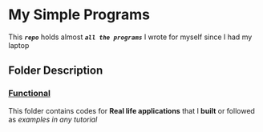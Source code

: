 # My Simple Programs
This _**`repo`**_ holds almost _**`all the programs`**_ I wrote for myself since I had my laptop


## Folder Description
### [Functional](https://github.com/GreenJoey/My-Simple-Programs/tree/master/functional)
This folder contains codes for **Real life applications** that I __built__ or followed as <i>examples in any tutorial</i>


